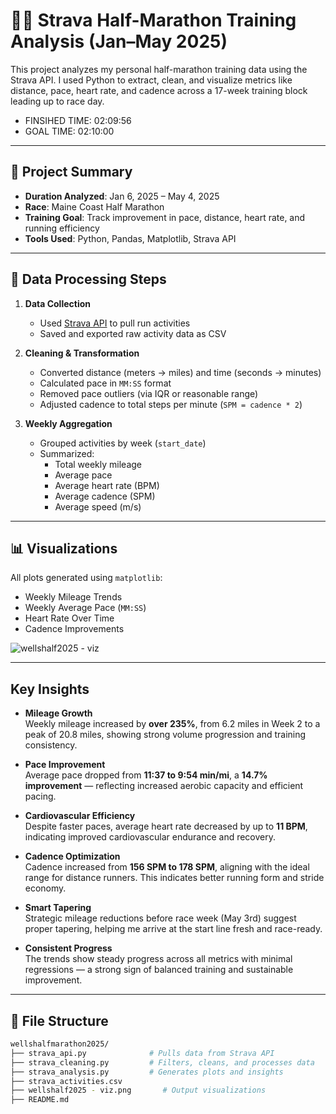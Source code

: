 # 🏃‍♀️ Strava Half-Marathon Training Analysis (Jan–May 2025)

This project analyzes my personal half-marathon training data using the Strava API. I used Python to extract, clean, and visualize metrics like distance, pace, heart rate, and cadence across a 17-week training block leading up to race day.

- FINSIHED TIME: 02:09:56
- GOAL TIME: 02:10:00

---

## 📌 Project Summary

- **Duration Analyzed**: Jan 6, 2025 – May 4, 2025
- **Race**: Maine Coast Half Marathon
- **Training Goal**: Track improvement in pace, distance, heart rate, and running efficiency
- **Tools Used**: Python, Pandas, Matplotlib, Strava API

---

## 🧪 Data Processing Steps

1. **Data Collection**  
   - Used [Strava API](https://developers.strava.com/) to pull run activities
   - Saved and exported raw activity data as CSV

2. **Cleaning & Transformation**  
   - Converted distance (meters → miles) and time (seconds → minutes)
   - Calculated pace in `MM:SS` format
   - Removed pace outliers (via IQR or reasonable range)
   - Adjusted cadence to total steps per minute (`SPM = cadence * 2`)

3. **Weekly Aggregation**  
   - Grouped activities by week (`start_date`)
   - Summarized:
     - Total weekly mileage
     - Average pace
     - Average heart rate (BPM)
     - Average cadence (SPM)
     - Average speed (m/s)

---

## 📊 Visualizations

All plots generated using `matplotlib`:
- Weekly Mileage Trends
- Weekly Average Pace (`MM:SS`)
- Heart Rate Over Time
- Cadence Improvements
  
![wellshalf2025 - viz](https://github.com/user-attachments/assets/4268a57f-3512-4f9e-b275-1aec48422670)


---


##  Key Insights

-  **Mileage Growth**  
  Weekly mileage increased by **over 235%**, from 6.2 miles in Week 2 to a peak of 20.8 miles, showing strong volume progression and training consistency.

-  **Pace Improvement**  
  Average pace dropped from **11:37 to 9:54 min/mi**, a **14.7% improvement** — reflecting increased aerobic capacity and efficient pacing.

-  **Cardiovascular Efficiency**  
  Despite faster paces, average heart rate decreased by up to **11 BPM**, indicating improved cardiovascular endurance and recovery.

-  **Cadence Optimization**  
  Cadence increased from **156 SPM to 178 SPM**, aligning with the ideal range for distance runners. This indicates better running form and stride economy.

- **Smart Tapering**  
  Strategic mileage reductions before race week (May 3rd) suggest proper tapering, helping me arrive at the start line fresh and race-ready.

- **Consistent Progress**  
  The trends show steady progress across all metrics with minimal regressions — a strong sign of balanced training and sustainable improvement.

---



## 📂 File Structure

```bash
wellshalfmarathon2025/
├── strava_api.py              # Pulls data from Strava API
├── strava_cleaning.py         # Filters, cleans, and processes data
├── strava_analysis.py         # Generates plots and insights
├── strava_activities.csv
├── wellshalf2025 - viz.png       # Output visualizations
├── README.md
